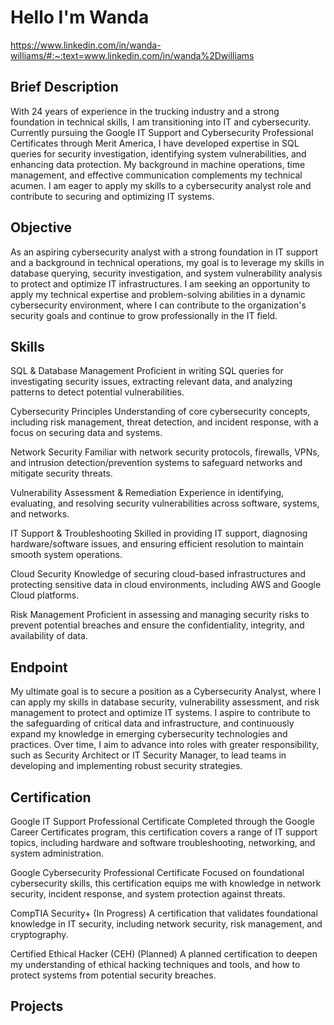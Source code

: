 # Hello I'm Wanda
https://www.linkedin.com/in/wanda-williams/#:~:text=www.linkedin.com/in/wanda%2Dwilliams
## Brief Description

With 24 years of experience in the trucking industry and a strong foundation in technical skills, I am transitioning into IT and cybersecurity. Currently pursuing the Google IT Support and Cybersecurity Professional Certificates through Merit America, I have developed expertise in SQL queries for security investigation, identifying system vulnerabilities, and enhancing data protection. My background in machine operations, time management, and effective communication complements my technical acumen. I am eager to apply my skills to a cybersecurity analyst role and contribute to securing and optimizing IT systems.
## Objective

As an aspiring cybersecurity analyst with a strong foundation in IT support and a background in technical operations, my goal is to leverage my skills in database querying, security investigation, and system vulnerability analysis to protect and optimize IT infrastructures. I am seeking an opportunity to apply my technical expertise and problem-solving abilities in a dynamic cybersecurity environment, where I can contribute to the organization's security goals and continue to grow professionally in the IT field.

## Skills
SQL & Database Management
Proficient in writing SQL queries for investigating security issues, extracting relevant data, and analyzing patterns to detect potential vulnerabilities.

Cybersecurity Principles
Understanding of core cybersecurity concepts, including risk management, threat detection, and incident response, with a focus on securing data and systems.

Network Security
Familiar with network security protocols, firewalls, VPNs, and intrusion detection/prevention systems to safeguard networks and mitigate security threats.

Vulnerability Assessment & Remediation
Experience in identifying, evaluating, and resolving security vulnerabilities across software, systems, and networks.

IT Support & Troubleshooting
Skilled in providing IT support, diagnosing hardware/software issues, and ensuring efficient resolution to maintain smooth system operations.

Cloud Security
Knowledge of securing cloud-based infrastructures and protecting sensitive data in cloud environments, including AWS and Google Cloud platforms.

Risk Management
Proficient in assessing and managing security risks to prevent potential breaches and ensure the confidentiality, integrity, and availability of data.

## Endpoint
My ultimate goal is to secure a position as a Cybersecurity Analyst, where I can apply my skills in database security, vulnerability assessment, and risk management to protect and optimize IT systems. I aspire to contribute to the safeguarding of critical data and infrastructure, and continuously expand my knowledge in emerging cybersecurity technologies and practices. Over time, I aim to advance into roles with greater responsibility, such as Security Architect or IT Security Manager, to lead teams in developing and implementing robust security strategies.
## Certification
Google IT Support Professional Certificate
Completed through the Google Career Certificates program, this certification covers a range of IT support topics, including hardware and software troubleshooting, networking, and system administration.

Google Cybersecurity Professional Certificate
Focused on foundational cybersecurity skills, this certification equips me with knowledge in network security, incident response, and system protection against threats.

CompTIA Security+ (In Progress)
A certification that validates foundational knowledge in IT security, including network security, risk management, and cryptography.

Certified Ethical Hacker (CEH) (Planned)
A planned certification to deepen my understanding of ethical hacking techniques and tools, and how to protect systems from potential security breaches.
## Projects
